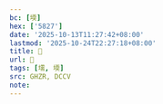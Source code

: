 ```yaml
---
bc: [堧]
hex: ['5827']
date: '2025-10-13T11:27:42+08:00'
lastmod: '2025-10-24T22:27:18+08:00'
title: 󰙔
url: 󰙔
tags: [壖, 堧]
src: GHZR, DCCV
note:
---
```

